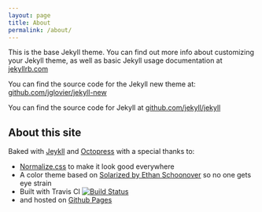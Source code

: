 ```yaml
---
layout: page
title: About
permalink: /about/
---
```


This is the base Jekyll theme. You can find out more info about customizing your Jekyll theme, as well as basic Jekyll usage documentation at [jekyllrb.com](http://jekyllrb.com/)

You can find the source code for the Jekyll new theme at: [github.com/jglovier/jekyll-new](https://github.com/jglovier/jekyll-new)

You can find the source code for Jekyll at [github.com/jekyll/jekyll](https://github.com/jekyll/jekyll)


## About this site

Baked with [Jeykll](http://jekyllrb.com) and [Octopress](http://octopress.org/) with a special thanks to:
- [Normalize.css](http://necolas.github.io/normalize.css/) to make it look good everywhere
- A color theme based on [Solarized by Ethan Schoonover](http://ethanschoonover.com/solarized) so no one gets eye strain
- Built with Travis CI
[![Build Status](https://travis-ci.org/jimueller/jimueller.com.svg?branch=master)](https://travis-ci.org/jimueller/jimueller.com)
- and hosted on [Github Pages](https://pages.github.com/)
